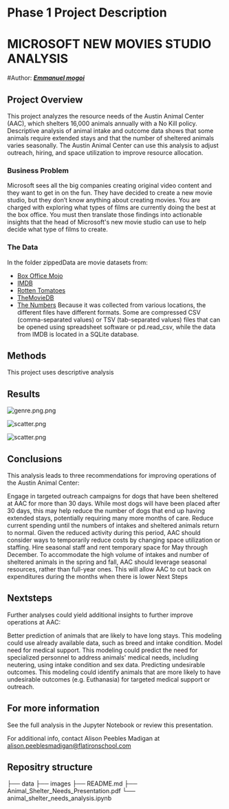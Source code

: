 
# Phase 1 Project Description


# MICROSOFT NEW MOVIES STUDIO ANALYSIS


#Author: [***Emmanuel mogoi***](#Emmanuel-mogoi)


## Project Overview

This project analyzes the resource needs of the Austin Animal Center (AAC), which shelters 16,000 animals annually with a No Kill policy. Descriptive analysis of animal intake and outcome data shows that some animals require extended stays and that the number of sheltered animals varies seasonally. The Austin Animal Center can use this analysis to adjust outreach, hiring, and space utilization to improve resource allocation.

### Business Problem

Microsoft sees all the big companies creating original video content and they want to get in on the fun. They have decided to create a new movie studio, but they don’t know anything about creating movies. You are charged with exploring what types of films are currently doing the best at the box office. You must then translate those findings into actionable insights that the head of Microsoft's new movie studio can use to help decide what type of films to create.

### The Data
In the folder zippedData are movie datasets from:

* [Box Office Mojo](https://www.boxofficemojo.com/)
* [IMDB](https://www.imdb.com/)
* [Rotten Tomatoes](https://www.rottentomatoes.com/)
* [TheMovieDB](https://www.themoviedb.org/)
* [The Numbers](https://www.the-numbers.com/)
Because it was collected from various locations, the different files have different formats. Some are compressed CSV (comma-separated values) or TSV (tab-separated values) files that can be opened using spreadsheet software or pd.read_csv, while the data from IMDB is located in a SQLite database.

## Methods
This project uses descriptive analysis

## Results


![genre.png.png](https://raw.githubusercontentcom/elijah0198/MICROSOFT-S-NEW-MOVIE-STUDIO/master/images/genre.png.png)




![scatter.png](https://raw.githubusercontentcom/elijah0198/MICROSOFT-S-NEW-MOVIE-STUDIO/master/images/scatter.png)




![scatter.png](https://raw.githubusercontentcom/elijah0198/MICROSOFT-S-NEW-MOVIE-STUDIO/master/images/scatter.png)



## Conclusions
This analysis leads to three recommendations for improving operations of the Austin Animal Center:

Engage in targeted outreach campaigns for dogs that have been sheltered at AAC for more than 30 days. While most dogs will have been placed after 30 days, this may help reduce the number of dogs that end up having extended stays, potentially requiring many more months of care.
Reduce current spending until the numbers of intakes and sheltered animals return to normal. Given the reduced activity during this period, AAC should consider ways to temporarily reduce costs by changing space utilization or staffing.
Hire seasonal staff and rent temporary space for May through December. To accommodate the high volume of intakes and number of sheltered animals in the spring and fall, AAC should leverage seasonal resources, rather than full-year ones. This will allow AAC to cut back on expenditures during the months when there is lower
Next Steps

## Nextsteps
Further analyses could yield additional insights to further improve operations at AAC:

Better prediction of animals that are likely to have long stays. This modeling could use already available data, such as breed and intake condition.
Model need for medical support. This modeling could predict the need for specialized personnel to address animals' medical needs, including neutering, using intake condition and sex data.
Predicting undesirable outcomes. This modeling could identify animals that are more likely to have undesirable outcomes (e.g. Euthanasia) for targeted medical support or outreach.


## For more information
See the full analysis in the Jupyter Notebook or review this presentation.

For additional info, contact Alison Peebles Madigan at alison.peeblesmadigan@flatironschool.com

## Repositry structure
├── data
├── images
├── README.md
├── Animal_Shelter_Needs_Presentation.pdf
└── animal_shelter_needs_analysis.ipynb